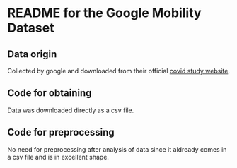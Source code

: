 # README for the Google Mobility Dataset

## Data origin
Collected by google and downloaded from their official [covid study website](https://www.google.com/covid19/mobility/).
## Code for obtaining
Data was downloaded directly as a csv file.
## Code for preprocessing
No need for preprocessing after analysis of data since it aldready comes in a csv file and is in excellent shape.